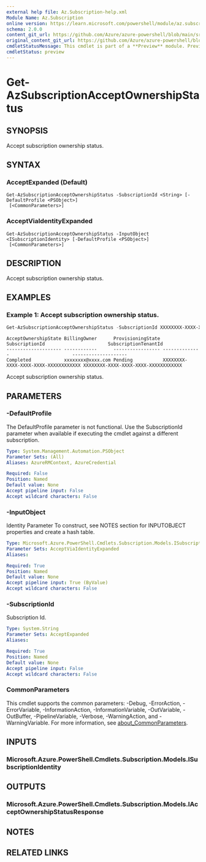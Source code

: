 ```yaml
---
external help file: Az.Subscription-help.xml
Module Name: Az.Subscription
online version: https://learn.microsoft.com/powershell/module/az.subscription/get-azsubscriptionacceptownershipstatus
schema: 2.0.0
content_git_url: https://github.com/Azure/azure-powershell/blob/main/src/Subscription/Subscription/help/Get-AzSubscriptionAcceptOwnershipStatus.md
original_content_git_url: https://github.com/Azure/azure-powershell/blob/main/src/Subscription/Subscription/help/Get-AzSubscriptionAcceptOwnershipStatus.md
cmdletStatusMessage: This cmdlet is part of a **Preview** module. Preview versions aren't recommended for use in production environments. For more information, see https://aka.ms/azps-refstatus.
cmdletStatus: preview
---
```

# Get-AzSubscriptionAcceptOwnershipStatus

## SYNOPSIS
Accept subscription ownership status.

## SYNTAX

### AcceptExpanded (Default)
```
Get-AzSubscriptionAcceptOwnershipStatus -SubscriptionId <String> [-DefaultProfile <PSObject>]
 [<CommonParameters>]
```

### AcceptViaIdentityExpanded
```
Get-AzSubscriptionAcceptOwnershipStatus -InputObject <ISubscriptionIdentity> [-DefaultProfile <PSObject>]
 [<CommonParameters>]
```

## DESCRIPTION
Accept subscription ownership status.

## EXAMPLES

### Example 1: Accept subscription ownership status.
```powershell
Get-AzSubscriptionAcceptOwnershipStatus -SubscriptionId XXXXXXXX-XXXX-XXXX-XXXX-XXXXXXXXXXXX
```

```output
AcceptOwnershipState BillingOwner      ProvisioningState SubscriptionId                       SubscriptionTenantId
-------------------- ------------      ----------------- --------------                       --------------------
Completed            xxxxxxxx@xxxx.com Pending           XXXXXXXX-XXXX-XXXX-XXXX-XXXXXXXXXXXX XXXXXXXX-XXXX-XXXX-XXXX-XXXXXXXXXXXX
```

Accept subscription ownership status.

## PARAMETERS

### -DefaultProfile
The DefaultProfile parameter is not functional.
Use the SubscriptionId parameter when available if executing the cmdlet against a different subscription.

```yaml
Type: System.Management.Automation.PSObject
Parameter Sets: (All)
Aliases: AzureRMContext, AzureCredential

Required: False
Position: Named
Default value: None
Accept pipeline input: False
Accept wildcard characters: False
```

### -InputObject
Identity Parameter
To construct, see NOTES section for INPUTOBJECT properties and create a hash table.

```yaml
Type: Microsoft.Azure.PowerShell.Cmdlets.Subscription.Models.ISubscriptionIdentity
Parameter Sets: AcceptViaIdentityExpanded
Aliases:

Required: True
Position: Named
Default value: None
Accept pipeline input: True (ByValue)
Accept wildcard characters: False
```

### -SubscriptionId
Subscription Id.

```yaml
Type: System.String
Parameter Sets: AcceptExpanded
Aliases:

Required: True
Position: Named
Default value: None
Accept pipeline input: False
Accept wildcard characters: False
```

### CommonParameters
This cmdlet supports the common parameters: -Debug, -ErrorAction, -ErrorVariable, -InformationAction, -InformationVariable, -OutVariable, -OutBuffer, -PipelineVariable, -Verbose, -WarningAction, and -WarningVariable. For more information, see [about_CommonParameters](http://go.microsoft.com/fwlink/?LinkID=113216).

## INPUTS

### Microsoft.Azure.PowerShell.Cmdlets.Subscription.Models.ISubscriptionIdentity

## OUTPUTS

### Microsoft.Azure.PowerShell.Cmdlets.Subscription.Models.IAcceptOwnershipStatusResponse

## NOTES

## RELATED LINKS

